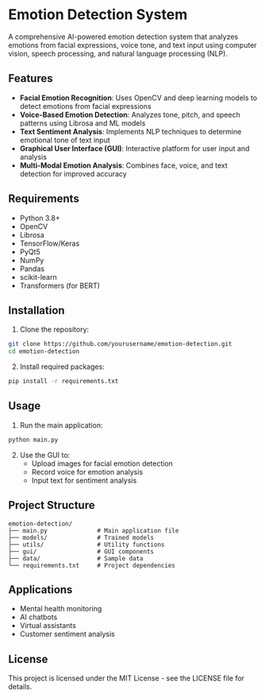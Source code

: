 # Emotion Detection System

A comprehensive AI-powered emotion detection system that analyzes emotions from facial expressions, voice tone, and text input using computer vision, speech processing, and natural language processing (NLP).

## Features

- **Facial Emotion Recognition**: Uses OpenCV and deep learning models to detect emotions from facial expressions
- **Voice-Based Emotion Detection**: Analyzes tone, pitch, and speech patterns using Librosa and ML models
- **Text Sentiment Analysis**: Implements NLP techniques to determine emotional tone of text input
- **Graphical User Interface (GUI)**: Interactive platform for user input and analysis
- **Multi-Modal Emotion Analysis**: Combines face, voice, and text detection for improved accuracy

## Requirements

- Python 3.8+
- OpenCV
- Librosa
- TensorFlow/Keras
- PyQt5
- NumPy
- Pandas
- scikit-learn
- Transformers (for BERT)

## Installation

1. Clone the repository:
```bash
git clone https://github.com/yourusername/emotion-detection.git
cd emotion-detection
```

2. Install required packages:
```bash
pip install -r requirements.txt
```

## Usage

1. Run the main application:
```bash
python main.py
```

2. Use the GUI to:
   - Upload images for facial emotion detection
   - Record voice for emotion analysis
   - Input text for sentiment analysis

## Project Structure

```
emotion-detection/
├── main.py              # Main application file
├── models/              # Trained models
├── utils/               # Utility functions
├── gui/                 # GUI components
├── data/                # Sample data
└── requirements.txt     # Project dependencies
```

## Applications

- Mental health monitoring
- AI chatbots
- Virtual assistants
- Customer sentiment analysis

## License

This project is licensed under the MIT License - see the LICENSE file for details. 